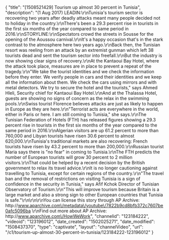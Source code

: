 {
    "title": "[1508521429] Tourism up almost 30 percent in Tunisia",
    "description": "(1 Aug 2017) LEADIN:\r\nTunisia's tourism sector is recovering two years after deadly attacks meant many people decided not to holiday in the country.\r\nThere's been a 29.3 percent rise in tourists in the first six months of the year compared to same period in 2016.\r\nSTORYLINE:\r\nSpectators crowd the streets in Sousse for the opening of the Aoussou carnival.\r\nIt's a happy occasion that's in the stark contrast to the atmosphere here two years ago.\r\nBack then, the Tunisian resort was reeling from an attack by an extremist gunman which left 38 tourists dead and sent the tourism sector into freefall.\r\nBut the industry is now showing clear signs of recovery.\r\nAt the Kantaoui Bay Hotel, where the attack took place, measures are in place to prevent a repeat of the tragedy.\r\n\"We take the tourist identities and we check the information before they enter. We verify people in cars and their identities and we keep all the information about them. We check the cars using mirrors and with metal detectors. We try to secure the hotel and the tourists,\" says Ahmed Hleli, Security chief for Kantaoui Bay Hotel.\r\nAnd at the Thalassa Hotel, guests are showing no signs of concern as the relax in the swimming pools.\r\nSwiss tourist Florence believes attacks are just as likely to happen in Europe as they are here.\r\n\"Terrorist acts are everywhere in the world, either in Paris or here. I am still coming to Tunisia,\" she says.\r\nThe Tunisian Federation of Hotels (FTH) has released figures showing a 29.3 percent rise in tourists in the first six months of the year compared to the same period in 2016.\r\nAlgerian visitors are up 61.2 percent to more than 760,000 and Libyan tourists have risen 30.6 percent to almost 620,000.\r\nTunisia's traditional markets are also recovering: French tourists have risen by 43.2 percent to more than 200,000.\r\nRussian tourist Maria says there is \"no fear\" in coming to Tunisia.\r\nThe FTH predicts the number of European tourists will grow 30 percent to 2 million visitors.\r\nThat could be helped by a recent decision by the British government to relax its travel advice.\r\nIt is no longer cautioning against travelling to Tunisia, except for certain regions of the country.\r\n\"The travel ban and the removal of restrictions on visiting Tunisia is a sign of confidence in the security in Tunisia,\" says Afif Kchok Director of Tunisian Observatory of Tourism.\r\n\"This will improve tourism because Britain is a large market and also a strong sign to other European countries that Tunisia is safe.\"\r\n\r\n\r\nYou can license this story through AP Archive: http:\/\/www.aparchive.com\/metadata\/youtube\/7822b9cd8bfb372c7607be0afc5096ba \r\nFind out more about AP Archive: http:\/\/www.aparchive.com\/HowWeWork",
    "channelid": "123184222",
    "videoid": "123196012",
    "date_created": "1502025271",
    "date_modified": "1508437370",
    "type": "captivate",
    "layout": "channelVideo",
    "url": "\/c1\/tourism-up-almost-30-percent-in-tunisia\/123184222-123196012"
}